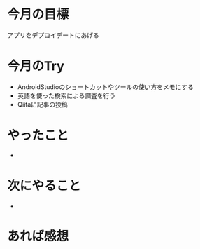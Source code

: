 # 今月の目標
アプリをデプロイデートにあげる
# 今月のTry
* AndroidStudioのショートカットやツールの使い方をメモにする
* 英語を使った検索による調査を行う
* Qiitaに記事の投稿
# やったこと
* 
# 次にやること
* 
# あれば感想
